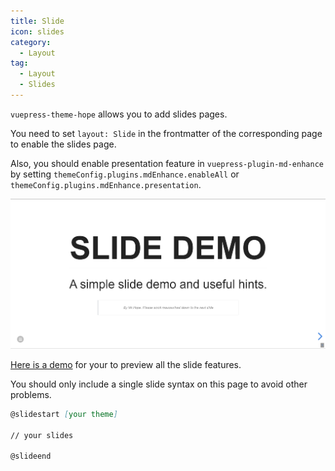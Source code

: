 ```yaml
---
title: Slide
icon: slides
category:
  - Layout
tag:
  - Layout
  - Slides
---
```


`vuepress-theme-hope` allows you to add slides pages.

You need to set `layout: Slide` in the frontmatter of the corresponding page to enable the slides page.

<!-- more -->

Also, you should enable presentation feature in `vuepress-plugin-md-enhance` by setting `themeConfig.plugins.mdEnhance.enableAll` or `themeConfig.plugins.mdEnhance.presentation`.

![Slide page screenshot](./assets/slides.png)

[Here is a demo](https://vuepress-theme-hope-demo.mrhope.site/slides/) for your to preview all the slide features.

You should only include a single slide syntax on this page to avoid other problems.

```md
@slidestart [your theme]

// your slides

@slideend
```
